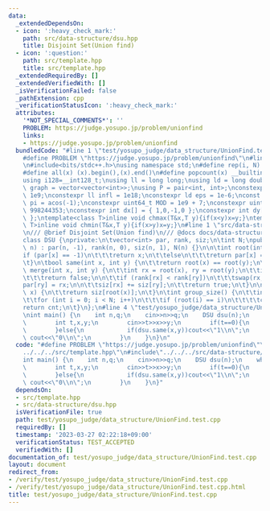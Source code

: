 ```yaml
---
data:
  _extendedDependsOn:
  - icon: ':heavy_check_mark:'
    path: src/data-structure/dsu.hpp
    title: Disjoint Set(Union find)
  - icon: ':question:'
    path: src/template.hpp
    title: src/template.hpp
  _extendedRequiredBy: []
  _extendedVerifiedWith: []
  _isVerificationFailed: false
  _pathExtension: cpp
  _verificationStatusIcon: ':heavy_check_mark:'
  attributes:
    '*NOT_SPECIAL_COMMENTS*': ''
    PROBLEM: https://judge.yosupo.jp/problem/unionfind
    links:
    - https://judge.yosupo.jp/problem/unionfind
  bundledCode: "#line 1 \"test/yosupo_judge/data_structure/UnionFind.test.cpp\"\n\
    #define PROBLEM \"https://judge.yosupo.jp/problem/unionfind\"\n#line 2 \"src/template.hpp\"\
    \n#include<bits/stdc++.h>\nusing namespace std;\n#define rep(i, N)  for(int i=0;i<(N);i++)\n\
    #define all(x) (x).begin(),(x).end()\n#define popcount(x) __builtin_popcount(x)\n\
    using i128=__int128_t;\nusing ll = long long;\nusing ld = long double;\nusing\
    \ graph = vector<vector<int>>;\nusing P = pair<int, int>;\nconstexpr int inf =\
    \ 1e9;\nconstexpr ll infl = 1e18;\nconstexpr ld eps = 1e-6;\nconst long double\
    \ pi = acos(-1);\nconstexpr uint64_t MOD = 1e9 + 7;\nconstexpr uint64_t MOD2 =\
    \ 998244353;\nconstexpr int dx[] = { 1,0,-1,0 };\nconstexpr int dy[] = { 0,1,0,-1\
    \ };\ntemplate<class T>inline void chmax(T&x,T y){if(x<y)x=y;}\ntemplate<class\
    \ T>inline void chmin(T&x,T y){if(x>y)x=y;}\n#line 1 \"src/data-structure/dsu.hpp\"\
    \n/// @brief Disjoint Set(Union find)\n/// @docs docs/data-structure/dsu.md\n\
    class DSU {\nprivate:\n\tvector<int> par, rank, siz;\n\tint N;\npublic:\n\tDSU(int\
    \ n) : par(n, -1), rank(n, 0), siz(n, 1), N(n) {}\n\n\tint root(int x) {\n\t\t\
    if (par[x] == -1)\n\t\t\treturn x;\n\t\telse\n\t\t\treturn par[x] = root(par[x]);\n\
    \t}\n\tbool same(int x, int y) {\n\t\treturn root(x) == root(y);\n\t}\n\n\tbool\
    \ merge(int x, int y) {\n\t\tint rx = root(x), ry = root(y);\n\t\tif (rx == ry)\n\
    \t\t\treturn false;\n\n\t\tif (rank[rx] < rank[ry])\n\t\t\tswap(rx, ry);\n\t\t\
    par[ry] = rx;\n\n\t\tsiz[rx] += siz[ry];\n\t\treturn true;\n\t}\n\n\tint size(int\
    \ x) {\n\t\treturn siz[root(x)];\n\t}\n\tint group_size() {\n\t\tint cnt = 0;\n\
    \t\tfor (int i = 0; i < N; i++)\n\t\t\tif (root(i) == i)\n\t\t\t\tcnt++;\n\t\t\
    return cnt;\n\t}\n};\n#line 4 \"test/yosupo_judge/data_structure/UnionFind.test.cpp\"\
    \nint main() {\n    int n,q;\n    cin>>n>>q;\n    DSU dsu(n);\n    while(q--){\n\
    \        int t,x,y;\n        cin>>t>>x>>y;\n        if(t==0){\n            dsu.merge(x,y);\n\
    \        }else{\n            if(dsu.same(x,y))cout<<\"1\\n\";\n            else\
    \ cout<<\"0\\n\";\n        }\n    }\n}\n"
  code: "#define PROBLEM \"https://judge.yosupo.jp/problem/unionfind\"\n#include\"\
    ../../../src/template.hpp\"\n#include\"../../../src/data-structure/dsu.hpp\"\n\
    int main() {\n    int n,q;\n    cin>>n>>q;\n    DSU dsu(n);\n    while(q--){\n\
    \        int t,x,y;\n        cin>>t>>x>>y;\n        if(t==0){\n            dsu.merge(x,y);\n\
    \        }else{\n            if(dsu.same(x,y))cout<<\"1\\n\";\n            else\
    \ cout<<\"0\\n\";\n        }\n    }\n}"
  dependsOn:
  - src/template.hpp
  - src/data-structure/dsu.hpp
  isVerificationFile: true
  path: test/yosupo_judge/data_structure/UnionFind.test.cpp
  requiredBy: []
  timestamp: '2023-03-27 02:22:18+09:00'
  verificationStatus: TEST_ACCEPTED
  verifiedWith: []
documentation_of: test/yosupo_judge/data_structure/UnionFind.test.cpp
layout: document
redirect_from:
- /verify/test/yosupo_judge/data_structure/UnionFind.test.cpp
- /verify/test/yosupo_judge/data_structure/UnionFind.test.cpp.html
title: test/yosupo_judge/data_structure/UnionFind.test.cpp
---
```


